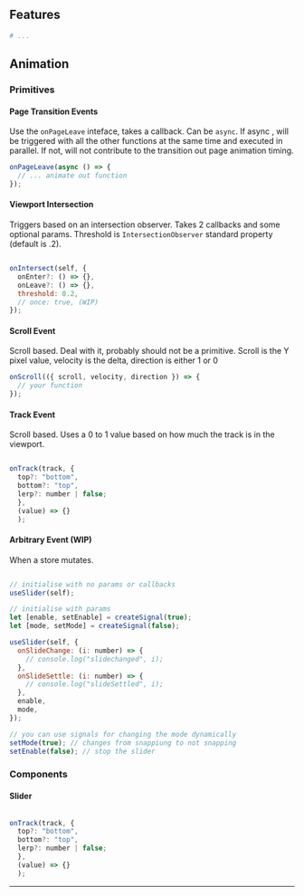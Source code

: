 ## Features

```bash
# ...
```

## Animation

### Primitives

#### Page Transition Events

Use the `onPageLeave` inteface, takes a callback.
Can be `async`. If async , will be triggered with all the other functions at the same time and executed in parallel. If not, will not contribute to the transition out page animation timing.

```js
onPageLeave(async () => {
  // ... animate out function
});
```

#### Viewport Intersection

Triggers based on an intersection observer. Takes 2 callbacks and some optional params. Threshold is `IntersectionObserver` standard property (default is .2).

```js

onIntersect(self, {
  onEnter?: () => {},
  onLeave?: () => {},
  threshold: 0.2,
  // once: true, (WIP)
});

```

#### Scroll Event

Scroll based.
Deal with it, probably should not be a primitive.
Scroll is the Y pixel value, velocity is the delta, direction is either 1 or 0

```js
onScroll(({ scroll, velocity, direction }) => {
  // your function
});
```

#### Track Event

Scroll based.
Uses a 0 to 1 value based on how much the track is in the viewport.

```js

onTrack(track, {
  top?: "bottom",
  bottom?: "top",
  lerp?: number | false;
  },
  (value) => {}
  );

```

#### Arbitrary Event (WIP)

When a store mutates.

```js

// initialise with no params or callbacks
useSlider(self);

// initialise with params
let [enable, setEnable] = createSignal(true);
let [mode, setMode] = createSignal(false);

useSlider(self, {
  onSlideChange: (i: number) => {
    // console.log("slidechanged", i);
  },
  onSlideSettle: (i: number) => {
    // console.log("slideSettled", i);
  },
  enable,
  mode,
});

// you can use signals for changing the mode dynamically
setMode(true); // changes from snappiung to not snapping
setEnable(false); // stop the slider

```

### Components

#### Slider

```js

onTrack(track, {
  top?: "bottom",
  bottom?: "top",
  lerp?: number | false;
  },
  (value) => {}
  );

```

---
